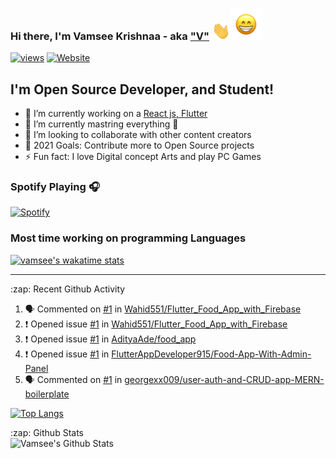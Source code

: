 ### Hi there, I'm Vamsee Krishnaa - aka ["V"][website] <img src="https://raw.githubusercontent.com/vamsee9/vamsee9/master/wave.gif" width="30px"><img src="https://raw.githubusercontent.com/vamsee9/vamsee9/master/smile.gif" width="50px">

<!-- https://github.com/antonkomarev/github-profile-views-counter -->
  <a href="https://github.com/vamsee9"><img alt="views" title="Github views" src="https://komarev.com/ghpvc/?username=vamsee9&style=flat&color=blueviolet"/></a>
[![Website](https://img.shields.io/website?label=vamsee.me&style=for-the-badge&url=https%3A%2F%2Fvamsee.me&style=flat)](https://vamsee.me)

## I'm Open Source Developer, and Student!

- 🔭 I’m currently working on a [React js, Flutter](https://github.com/OpenNxt)
- 🌱 I’m currently mastring everything 🤣
- 👯 I’m looking to collaborate with other content creators
- 🥅 2021 Goals: Contribute more to Open Source projects
- ⚡ Fun fact: I love Digital concept Arts and play PC Games

### Spotify Playing 🎧
[![Spotify](https://novatorem.vamsee9.vercel.app/api/spotify)](https://open.spotify.com/user/krishv9?si=IXR1l0EoSAa85aR6SRpflg)



### Most time working on programming Languages

[![vamsee's wakatime stats](https://github-readme-stats.vercel.app/api/wakatime?username=vamsee&layout=compact)](https://github.com/vamsee9/github-readme-stats)

---

  <summary>:zap: Recent Github Activity</summary>
  
<!--START_SECTION:activity-->
1. 🗣 Commented on [#1](https://github.com/Wahid551/Flutter_Food_App_with_Firebase/issues/1) in [Wahid551/Flutter_Food_App_with_Firebase](https://github.com/Wahid551/Flutter_Food_App_with_Firebase)
2. ❗️ Opened issue [#1](https://github.com/Wahid551/Flutter_Food_App_with_Firebase/issues/1) in [Wahid551/Flutter_Food_App_with_Firebase](https://github.com/Wahid551/Flutter_Food_App_with_Firebase)
3. ❗️ Opened issue [#1](https://github.com/AdityaAde/food_app/issues/1) in [AdityaAde/food_app](https://github.com/AdityaAde/food_app)
4. ❗️ Opened issue [#1](https://github.com/FlutterAppDeveloper915/Food-App-With-Admin-Panel/issues/1) in [FlutterAppDeveloper915/Food-App-With-Admin-Panel](https://github.com/FlutterAppDeveloper915/Food-App-With-Admin-Panel)
5. 🗣 Commented on [#1](https://github.com/georgexx009/user-auth-and-CRUD-app-MERN-boilerplate/issues/1) in [georgexx009/user-auth-and-CRUD-app-MERN-boilerplate](https://github.com/georgexx009/user-auth-and-CRUD-app-MERN-boilerplate)
<!--END_SECTION:activity-->
 
  <!--![Top Langs](https://github-readme-stats.vamsee9.vercel.app/api/top-langs/?username=vamsee9&layout=compact&hide_border=true)-->

  [![Top Langs](https://github-readme-stats.vercel.app/api/top-langs/?username=vamsee9&layout=compact)](https://github.com/anuraghazra/github-readme-stats)


  <summary>:zap: Github Stats</summary>

  <img align="left" alt="Vamsee's Github Stats" src="https://github-readme-stats.vercel.app/api?username=vamsee9&show_icons=true&hide_border=true&count_private=true)" />



[website]: https://vamsee.me
[telegram]: https://t.me/vamsee9
[twitter]: https://twitter.com/4n0n5urf
[instagram]: https://instagram.com/decodeguy
[linkedin]: https://linkedin.com/in/vamsee-krishnaa-8885911b1

